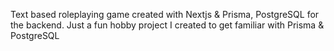 Text based roleplaying game created with Nextjs & Prisma, PostgreSQL for the backend.
Just a fun hobby project I created to get familiar with Prisma & PostgreSQL
